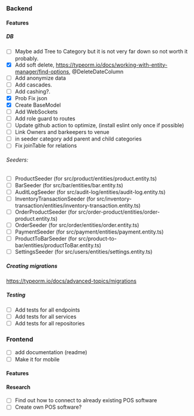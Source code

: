 ### Backend

#### Features

##### DB

- [ ] Maybe add Tree to Category but it is not very far down so not worth it probably.
- [x] Add soft delete, https://typeorm.io/docs/working-with-entity-manager/find-options, @DeleteDateColumn
- [ ] Add anonymize data
- [ ] Add cascades.
- [ ] Add cashing?.
- [x] Prob Fix json
- [x] Create BaseModel
- [ ] Add WebSockets
- [ ] Add role guard to routes
- [ ] Update github action to optimize, (install eslint only once if possible)
- [ ] Link Owners and barkeepers to venue
- [ ] in seeder category add parent and child categories
- [ ] Fix joinTable for relations

###### Seeders:

- [ ] ProductSeeder (for src/product/entities/product.entity.ts)
- [ ] BarSeeder (for src/bar/entities/bar.entity.ts)
- [ ] AuditLogSeeder (for src/audit-log/entities/audit-log.entity.ts)
- [ ] InventoryTransactionSeeder (for src/inventory-transaction/entities/inventory-transaction.entity.ts)
- [ ] OrderProductSeeder (for src/order-product/entities/order-product.entity.ts)
- [ ] OrderSeeder (for src/order/entities/order.entity.ts)
- [ ] PaymentSeeder (for src/payment/entities/payment.entity.ts)
- [ ] ProductToBarSeeder (for src/product-to-bar/entities/productToBar.entity.ts)
- [ ] SettingsSeeder (for src/users/entities/settings.entity.ts)

##### Creating migrations

https://typeorm.io/docs/advanced-topics/migrations

##### Testing

- [ ] Add tests for all endpoints
- [ ] Add tests for all services
- [ ] Add tests for all repositories

### Frontend

- [ ] add documentation (readme)
- [ ] Make it for mobile

#### Features

#### Research

- [ ] Find out how to connect to already existing POS software
- [ ] Create own POS software?
